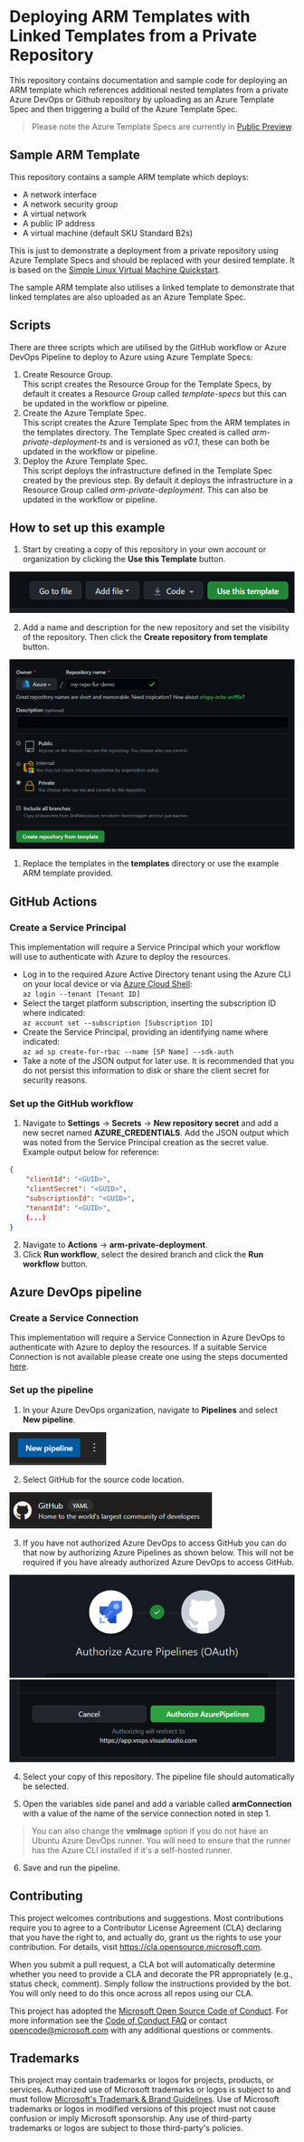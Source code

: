 # Deploying ARM Templates with Linked Templates from a Private Repository

This repository contains documentation and sample code for deploying an ARM template which references additional nested templates from a private Azure DevOps or Github repository by uploading as an Azure Template Spec and then triggering a build of the Azure Template Spec.

> Please note the Azure Template Specs are currently in [Public Preview](https://techcommunity.microsoft.com/t5/azure-governance-and-management/arm-template-specs-is-now-public-preview/ba-p/2103322).

## Sample ARM Template

This repository contains a sample ARM template which deploys:

- A network interface
- A network security group
- A virtual network
- A public IP address
- A virtual machine (default SKU Standard B2s)

This is just to demonstrate a deployment from a private repository using Azure Template Specs and should be replaced with your desired template. It is based on the [Simple Linux Virtual Machine Quickstart](https://github.com/Azure/azure-quickstart-templates/tree/master/quickstarts/microsoft.compute/vm-simple-linux).

The sample ARM template also utilises a linked template to demonstrate that linked templates are also uploaded as an Azure Template Spec.

## Scripts

There are three scripts which are utilised by the GitHub workflow or Azure DevOps Pipeline to deploy to Azure using Azure Template Specs:

1. Create Resource Group. <br>
   This script creates the Resource Group for the Template Specs, by default it creates a Resource Group called *template-specs* but this can be updated in the workflow or pipeline.
2. Create the Azure Template Spec. <br>
   This script creates the Azure Template Spec from the ARM templates in the templates directory. The Template Spec created is called *arm-private-deployment-ts* and is versioned as *v0.1*, these can both be updated in the workflow or pipeline.
3. Deploy the Azure Template Spec. <br>
   This script deploys the infrastructure defined in the Template Spec created by the previous step. By default it deploys the infrastructure in a Resource Group called *arm-private-deployment*. This can also be updated in the workflow or pipeline.

## How to set up this example

1. Start by creating a copy of this repository in your own account or organization by clicking the **Use this Template** button.

![Use this Template button](/images/useTemplate.png)

2. Add a name and description for the new repository and set the visibility of the repository. Then click the **Create repository from template** button.

![Create repository from template](/images/create.png)

1. Replace the templates in the **templates** directory or use the example ARM template provided.

## GitHub Actions

### Create a Service Principal

This implementation will require a Service Principal which your workflow will use to authenticate with Azure to deploy the resources.

- Log in to the required Azure Active Directory tenant using the Azure CLI on your local device or via [Azure Cloud Shell](https://shell.azure.com): <br>
`az login --tenant [Tenant ID]`
- Select the target platform subscription, inserting the subscription ID where indicated: <br> `az account set --subscription [Subscription ID]`
- Create the Service Principal, providing an identifying name where indicated: <br> `az ad sp create-for-rbac --name [SP Name] --sdk-auth`
- Take a note of the JSON output for later use. It is recommended that you do not persist this information to disk or share the client secret for security reasons.

### Set up the GitHub workflow

1. Navigate to **Settings** -> **Secrets** -> **New repository secret** and add a new secret named **AZURE_CREDENTIALS**. Add the JSON output which was noted from the Service Principal creation as the secret value. Example output below for reference:

```json
{
    "clientId": "<GUID>",
    "clientSecret": "<GUID>",
    "subscriptionId": "<GUID>",
    "tenantId": "<GUID>",
    (...)
}
```

2. Navigate to **Actions** -> **arm-private-deployment**.
3. Click **Run workflow**, select the desired branch and click the **Run workflow** button.

## Azure DevOps pipeline

### Create a Service Connection

This implementation will require a Service Connection in Azure DevOps to authenticate with Azure to deploy the resources. If a suitable Service Connection is not available please create one using the steps documented [here](https://docs.microsoft.com/en-us/azure/devops/pipelines/library/service-endpoints?view=azure-devops&tabs=yaml#create-a-service-connection).

### Set up the pipeline

1. In your Azure DevOps organization, navigate to **Pipelines** and select **New pipeline**.

![New Pipeline](/images/new_pipeline.png)

2. Select GitHub for the source code location.

![GitHub pipeline source](/images/github_pipeline_source.png)

3. If you have not authorized Azure DevOps to access GitHub you can do that now by authorizing Azure Pipelines as shown below. This will not be required if you have already authorized Azure DevOps to access GitHub.

![Azure Pipeline Auth banner](/images/OAuth.png)
![Auth button](/images/Auth.png)

4. Select your copy of this repository. The pipeline file should automatically be selected.

5. Open the variables side panel and add a variable called **armConnection** with a value of the name of the service connection noted in step 1.

> You can also change the **vmImage** option if you do not have an Ubuntu Azure DevOps runner. You will need to ensure that the runner has the Azure CLI installed if it's a self-hosted runner.

6. Save and run the pipeline.

## Contributing

This project welcomes contributions and suggestions.  Most contributions require you to agree to a Contributor License Agreement (CLA) declaring that you have the right to, and actually do, grant us
the rights to use your contribution. For details, visit https://cla.opensource.microsoft.com.

When you submit a pull request, a CLA bot will automatically determine whether you need to provide
a CLA and decorate the PR appropriately (e.g., status check, comment). Simply follow the instructions
provided by the bot. You will only need to do this once across all repos using our CLA.

This project has adopted the [Microsoft Open Source Code of Conduct](https://opensource.microsoft.com/codeofconduct/).
For more information see the [Code of Conduct FAQ](https://opensource.microsoft.com/codeofconduct/faq/) or
contact [opencode@microsoft.com](mailto:opencode@microsoft.com) with any additional questions or comments.

## Trademarks

This project may contain trademarks or logos for projects, products, or services. Authorized use of Microsoft
trademarks or logos is subject to and must follow
[Microsoft's Trademark & Brand Guidelines](https://www.microsoft.com/en-us/legal/intellectualproperty/trademarks/usage/general).
Use of Microsoft trademarks or logos in modified versions of this project must not cause confusion or imply Microsoft sponsorship.
Any use of third-party trademarks or logos are subject to those third-party's policies.
